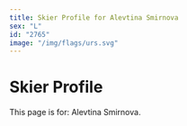 ```yaml
---
title: Skier Profile for Alevtina Smirnova
sex: "L"
id: "2765"
image: "/img/flags/urs.svg" 
---
```


# Skier Profile

This page is for: Alevtina Smirnova.
    